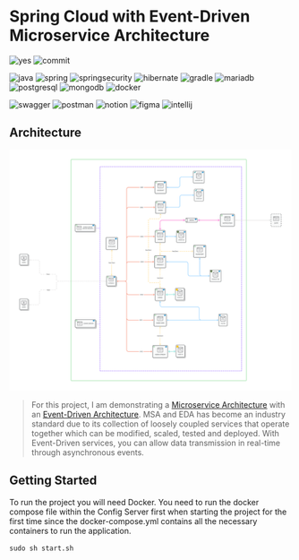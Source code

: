 # Spring Cloud with Event-Driven Microservice Architecture

![yes](https://img.shields.io/badge/Maintained%3F-yes-green.svg)
![commit](https://img.shields.io/github/commits-since/yhdchoi/fiorano/1.0.svg)

![java](https://img.shields.io/badge/Java-ED8B00?style=for-the-badge&logo=openjdk&logoColor=white)
![spring](https://img.shields.io/badge/Spring-6DB33F?style=for-the-badge&logo=spring&logoColor=white)
![springsecurity](https://img.shields.io/badge/Spring_Security-6DB33F?style=for-the-badge&logo=Spring-Security&logoColor=white)
![hibernate](https://img.shields.io/badge/Hibernate-59666C?style=for-the-badge&logo=Hibernate&logoColor=white)
![gradle](https://img.shields.io/badge/Gradle-02303A.svg?style=for-the-badge&logo=Gradle&logoColor=white)
![mariadb](https://img.shields.io/badge/MariaDB-003545?style=for-the-badge&logo=mariadb&logoColor=white)
![postgresql](https://img.shields.io/badge/PostgreSQL-316192?style=for-the-badge&logo=postgresql&logoColor=white)
![mongodb](https://img.shields.io/badge/MongoDB-4EA94B?style=for-the-badge&logo=mongodb&logoColor=white)
![docker](https://img.shields.io/badge/docker-%230db7ed.svg?style=for-the-badge&logo=docker&logoColor=white)

[//]: # (![kubernetes]&#40;https://img.shields.io/badge/kubernetes-%23326ce5.svg?style=for-the-badge&logo=kubernetes&logoColor=white&#41;)
![swagger](https://img.shields.io/badge/-Swagger-%23Clojure?style=for-the-badge&logo=swagger&logoColor=white)
![postman](https://img.shields.io/badge/Postman-FF6C37?style=for-the-badge&logo=postman&logoColor=white)
![notion](https://img.shields.io/badge/Notion-%23000000.svg?style=for-the-badge&logo=notion&logoColor=white)
![figma](https://img.shields.io/badge/Figma-F24E1E?style=for-the-badge&logo=figma&logoColor=white)
![intellij](https://img.shields.io/badge/IntelliJ_IDEA-000000.svg?style=for-the-badge&logo=intellij-idea&logoColor=white)

## Architecture

![architecture](./readme/image/architecture-diagram.png)

[//]: # (<img src="./readme/image/architecture-diagram.png" width="800" height="800" />)

> For this project, I am demonstrating a [Microservice Architecture](https://yhdchoi.notion.site/Microservice-Architecture-1d40b6ddbce580cdb8cfe3bcc877912b?pvs=4)
> with an [Event-Driven Architecture](https://yhdchoi.notion.site/Event-Driven-Architecture-1d40b6ddbce580f1a39fe756daf040d2?pvs=4).
> MSA and EDA has become an industry standard due to its collection of loosely coupled services that operate together
> which can be modified, scaled, tested and deployed.
> With Event-Driven services, you can allow data transmission in real-time through asynchronous events.

## Getting Started

To run the project you will need Docker. You need to run the docker compose file within the Config Server first when
starting the project for the first time since the docker-compose.yml contains all the necessary containers to run the
application.

```shell
sudo sh start.sh
```
